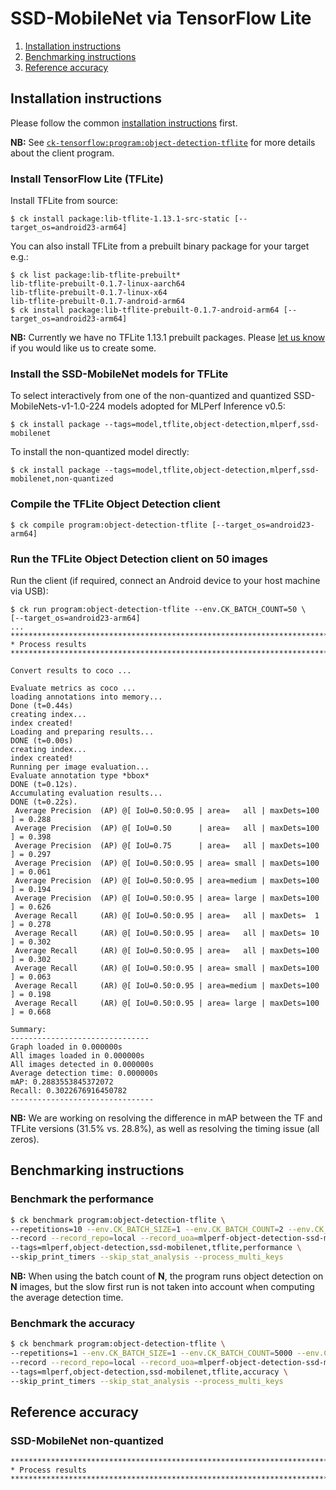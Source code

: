 # SSD-MobileNet via TensorFlow Lite

1. [Installation instructions](#installation)
2. [Benchmarking instructions](#benchmarking)
3. [Reference accuracy](#accuracy)

<a name="installation"></a>
## Installation instructions

Please follow the common [installation instructions](../README.md#installation) first.

**NB:** See [`ck-tensorflow:program:object-detection-tflite`](https://github.com/ctuning/ck-tensorflow/tree/master/program/object-detection-tflite) for more details about the client program.

### Install TensorFlow Lite (TFLite)

Install TFLite from source:
```
$ ck install package:lib-tflite-1.13.1-src-static [--target_os=android23-arm64]
```

You can also install TFLite from a prebuilt binary package for your target e.g.:
```
$ ck list package:lib-tflite-prebuilt*
lib-tflite-prebuilt-0.1.7-linux-aarch64
lib-tflite-prebuilt-0.1.7-linux-x64
lib-tflite-prebuilt-0.1.7-android-arm64
$ ck install package:lib-tflite-prebuilt-0.1.7-android-arm64 [--target_os=android23-arm64]
```
**NB:** Currently we have no TFLite 1.13.1 prebuilt packages.
Please [let us know](info@dividiti.com) if you would like us to create some.


### Install the SSD-MobileNet models for TFLite

To select interactively from one of the non-quantized and quantized SSD-MobileNets-v1-1.0-224 models adopted for MLPerf Inference v0.5:
```
$ ck install package --tags=model,tflite,object-detection,mlperf,ssd-mobilenet
```

To install the non-quantized model directly:
```
$ ck install package --tags=model,tflite,object-detection,mlperf,ssd-mobilenet,non-quantized
```

### Compile the TFLite Object Detection client
```
$ ck compile program:object-detection-tflite [--target_os=android23-arm64]
```

### Run the TFLite Object Detection client on 50 images

Run the client (if required, connect an Android device to your host machine via USB):
```
$ ck run program:object-detection-tflite --env.CK_BATCH_COUNT=50 \
[--target_os=android23-arm64]
...
********************************************************************************
* Process results
********************************************************************************

Convert results to coco ...

Evaluate metrics as coco ...
loading annotations into memory...
Done (t=0.44s)
creating index...
index created!
Loading and preparing results...
DONE (t=0.00s)
creating index...
index created!
Running per image evaluation...
Evaluate annotation type *bbox*
DONE (t=0.12s).
Accumulating evaluation results...
DONE (t=0.22s).
 Average Precision  (AP) @[ IoU=0.50:0.95 | area=   all | maxDets=100 ] = 0.288
 Average Precision  (AP) @[ IoU=0.50      | area=   all | maxDets=100 ] = 0.398
 Average Precision  (AP) @[ IoU=0.75      | area=   all | maxDets=100 ] = 0.297
 Average Precision  (AP) @[ IoU=0.50:0.95 | area= small | maxDets=100 ] = 0.061
 Average Precision  (AP) @[ IoU=0.50:0.95 | area=medium | maxDets=100 ] = 0.194
 Average Precision  (AP) @[ IoU=0.50:0.95 | area= large | maxDets=100 ] = 0.626
 Average Recall     (AR) @[ IoU=0.50:0.95 | area=   all | maxDets=  1 ] = 0.278
 Average Recall     (AR) @[ IoU=0.50:0.95 | area=   all | maxDets= 10 ] = 0.302
 Average Recall     (AR) @[ IoU=0.50:0.95 | area=   all | maxDets=100 ] = 0.302
 Average Recall     (AR) @[ IoU=0.50:0.95 | area= small | maxDets=100 ] = 0.063
 Average Recall     (AR) @[ IoU=0.50:0.95 | area=medium | maxDets=100 ] = 0.198
 Average Recall     (AR) @[ IoU=0.50:0.95 | area= large | maxDets=100 ] = 0.668

Summary:
-------------------------------
Graph loaded in 0.000000s
All images loaded in 0.000000s
All images detected in 0.000000s
Average detection time: 0.000000s
mAP: 0.2883553845372072
Recall: 0.3022676916450782
--------------------------------
```
**NB:** We are working on resolving the difference in mAP between the TF and
TFLite versions (31.5% vs. 28.8%), as well as resolving the timing issue (all
zeros).

<a name="benchmarking"></a>
## Benchmarking instructions

### Benchmark the performance
```bash
$ ck benchmark program:object-detection-tflite \
--repetitions=10 --env.CK_BATCH_SIZE=1 --env.CK_BATCH_COUNT=2 --env.CK_METRIC_TYPE=COCO \
--record --record_repo=local --record_uoa=mlperf-object-detection-ssd-mobilenet-tflite-performance \
--tags=mlperf,object-detection,ssd-mobilenet,tflite,performance \
--skip_print_timers --skip_stat_analysis --process_multi_keys
```
**NB:** When using the batch count of **N**, the program runs object detection
on **N** images, but the slow first run is not taken into account when
computing the average detection time.

### Benchmark the accuracy
```bash
$ ck benchmark program:object-detection-tflite \
--repetitions=1 --env.CK_BATCH_SIZE=1 --env.CK_BATCH_COUNT=5000 --env.CK_METRIC_TYPE=COCO \
--record --record_repo=local --record_uoa=mlperf-object-detection-ssd-mobilenet-tflite-accuracy \
--tags=mlperf,object-detection,ssd-mobilenet,tflite,accuracy \
--skip_print_timers --skip_stat_analysis --process_multi_keys
```

<a name="accuracy"></a>
## Reference accuracy

### SSD-MobileNet non-quantized
```
********************************************************************************
* Process results
********************************************************************************

```
